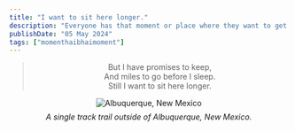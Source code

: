 ```yaml
---
title: "I want to sit here longer."
description: "Everyone has that moment or place where they want to get stuck. I too have a few."
publishDate: "05 May 2024"
tags: ["momenthaibhaimoment"]
---
```

<div style="text-align: center;">
  <blockquote>
    But I have promises to keep,<br>
    And miles to go before I sleep.<br>
    Still I want to sit here longer.
  </blockquote>
</div>

<style>
    figure {
        display: flex;
        flex-direction: column;
        align-items: center;
        text-align: center;
    }

    figcaption {
        margin-top: 8px; /* Adjust as needed */
        font-style: italic;
    }
</style>

<figure>
    <img src="@/assets/AkiraSensei.png"
         alt="Albuquerque, New Mexico">
    <figcaption>A single track trail outside of Albuquerque, New Mexico.</figcaption>
</figure>
